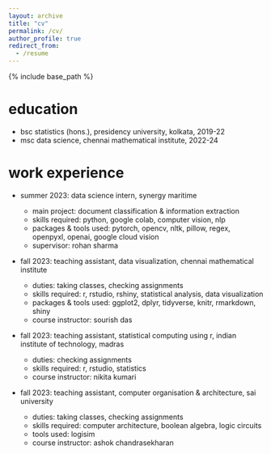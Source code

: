 ```yaml
---
layout: archive
title: "cv"
permalink: /cv/
author_profile: true
redirect_from:
  - /resume
---
```


{% include base_path %}

education
======
* bsc statistics (hons.), presidency university, kolkata, 2019-22
* msc data science, chennai mathematical institute, 2022-24

work experience
======
* summer 2023: data science intern, synergy maritime
  * main project: document classification & information extraction
  * skills required: python, google colab, computer vision, nlp
  * packages & tools used: pytorch, opencv, nltk, pillow, regex, openpyxl, openai, google cloud vision
  * supervisor: rohan sharma 

* fall 2023: teaching assistant, data visualization, chennai mathematical institute
  * duties: taking classes, checking assignments
  * skills required: r, rstudio, rshiny, statistical analysis, data visualization
  * packages & tools used: ggplot2, dplyr, tidyverse, knitr, rmarkdown, shiny
  * course instructor: sourish das

* fall 2023: teaching assistant, statistical computing using r, indian institute of technology, madras
  * duties: checking assignments
  * skills required: r, rstudio, statistics
  * course instructor: nikita kumari

* fall 2023: teaching assistant, computer organisation & architecture, sai university
  * duties: taking classes, checking assignments
  * skills required: computer architecture, boolean algebra, logic circuits
  * tools used: logisim
  * course instructor: ashok chandrasekharan
